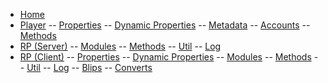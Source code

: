 - [Home](/)
- [Player](player.md)
-- [Properties](player.md?id=properties)
-- [Dynamic Properties](player.md?id=dynamic-properties)
-- [Metadata](player.md?id=metadata)
-- [Accounts](player.md?id=accounts)
-- [Methods](player.md?id=methods)
- [RP (Server)](rp_server.md)
-- [Modules](rp_server.md?id=modules)
-- [Methods](rp_server.md?id=rp)
-- [Util](rp_server.md?id=util)
-- [Log](rp_server.md?id=log)
- [RP (Client)](rp_client.md)
-- [Properties](rp_client.md?id=properties)
-- [Dynamic Properties](rp_client.md?id=dynamic-properties)
-- [Modules](rp_client.md?id=modules)
-- [Methods](rp_client.md?id=rp)
-- [Util](rp_client.md?id=util)
-- [Log](rp_client.md?id=log)
-- [Blips](rp_client.md?id=blips)
-- [Converts](rp_client.md?id=converts)